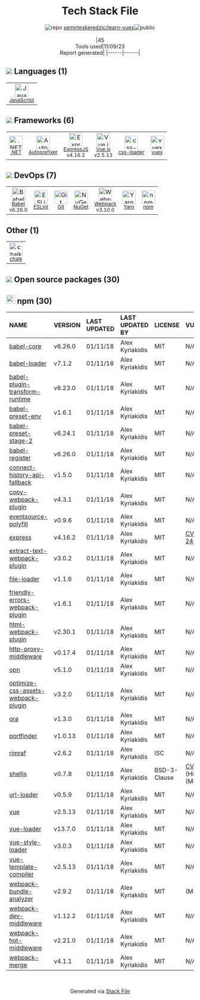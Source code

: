 <!--
--- Readme.md Snippet without images Start ---
## Tech Stack
semirteskeredzic/learn-vuex is built on the following main stack:
- [.NET](http://www.microsoft.com/net/) – Frameworks (Full Stack)
- [ExpressJS](http://expressjs.com/) – Microframeworks (Backend)
- [JavaScript](https://developer.mozilla.org/en-US/docs/Web/JavaScript) – Languages
- [Webpack](http://webpack.js.org) – JS Build Tools / JS Task Runners
- [Autoprefixer](https://github.com/postcss/autoprefixer) – CSS Pre-processors / Extensions
- [Babel](http://babeljs.io/) – JavaScript Compilers
- [ESLint](http://eslint.org/) – Code Review
- [Vue.js](http://vuejs.org/) – Javascript UI Libraries
- [Yarn](https://yarnpkg.com/) – Front End Package Manager
- [vuex](https://vuex.vuejs.org) – State Management Library
- [css-loader](https://github.com/webpack-contrib/css-loader) – CSS Pre-processors / Extensions

Full tech stack [here](/techstack.md)
--- Readme.md Snippet without images End ---

--- Readme.md Snippet with images Start ---
## Tech Stack
semirteskeredzic/learn-vuex is built on the following main stack:
- <img width='25' height='25' src='https://img.stackshare.io/service/1014/IoPy1dce_400x400.png' alt='.NET'/> [.NET](http://www.microsoft.com/net/) – Frameworks (Full Stack)
- <img width='25' height='25' src='https://img.stackshare.io/service/1163/hashtag.png' alt='ExpressJS'/> [ExpressJS](http://expressjs.com/) – Microframeworks (Backend)
- <img width='25' height='25' src='https://img.stackshare.io/service/1209/javascript.jpeg' alt='JavaScript'/> [JavaScript](https://developer.mozilla.org/en-US/docs/Web/JavaScript) – Languages
- <img width='25' height='25' src='https://img.stackshare.io/service/1682/IMG_4636.PNG' alt='Webpack'/> [Webpack](http://webpack.js.org) – JS Build Tools / JS Task Runners
- <img width='25' height='25' src='https://img.stackshare.io/service/2202/72d087642cfce6fef6f2dabec5bf49e8_400x400.png' alt='Autoprefixer'/> [Autoprefixer](https://github.com/postcss/autoprefixer) – CSS Pre-processors / Extensions
- <img width='25' height='25' src='https://img.stackshare.io/service/2739/-1wfGjNw.png' alt='Babel'/> [Babel](http://babeljs.io/) – JavaScript Compilers
- <img width='25' height='25' src='https://img.stackshare.io/service/3337/Q4L7Jncy.jpg' alt='ESLint'/> [ESLint](http://eslint.org/) – Code Review
- <img width='25' height='25' src='https://img.stackshare.io/service/3837/paeckCWC.png' alt='Vue.js'/> [Vue.js](http://vuejs.org/) – Javascript UI Libraries
- <img width='25' height='25' src='https://img.stackshare.io/service/5848/44mC-kJ3.jpg' alt='Yarn'/> [Yarn](https://yarnpkg.com/) – Front End Package Manager
- <img width='25' height='25' src='https://img.stackshare.io/service/6705/6128107.png' alt='vuex'/> [vuex](https://vuex.vuejs.org) – State Management Library
- <img width='25' height='25' src='https://img.stackshare.io/service/8074/default_d2b16fd6997fb2e164de645a34f9b8d5a880d999.png' alt='css-loader'/> [css-loader](https://github.com/webpack-contrib/css-loader) – CSS Pre-processors / Extensions

Full tech stack [here](/techstack.md)
--- Readme.md Snippet with images End ---
-->
<div align="center">

# Tech Stack File
![](https://img.stackshare.io/repo.svg "repo") [semirteskeredzic/learn-vuex](https://github.com/semirteskeredzic/learn-vuex)![](https://img.stackshare.io/public_badge.svg "public")
<br/><br/>
|45<br/>Tools used|11/09/23 <br/>Report generated|
|------|------|
</div>

## <img src='https://img.stackshare.io/languages.svg'/> Languages (1)
<table><tr>
  <td align='center'>
  <img width='36' height='36' src='https://img.stackshare.io/service/1209/javascript.jpeg' alt='JavaScript'>
  <br>
  <sub><a href="https://developer.mozilla.org/en-US/docs/Web/JavaScript">JavaScript</a></sub>
  <br>
  <sub></sub>
</td>

</tr>
</table>

## <img src='https://img.stackshare.io/frameworks.svg'/> Frameworks (6)
<table><tr>
  <td align='center'>
  <img width='36' height='36' src='https://img.stackshare.io/service/1014/IoPy1dce_400x400.png' alt='.NET'>
  <br>
  <sub><a href="http://www.microsoft.com/net/">.NET</a></sub>
  <br>
  <sub></sub>
</td>

<td align='center'>
  <img width='36' height='36' src='https://img.stackshare.io/service/2202/72d087642cfce6fef6f2dabec5bf49e8_400x400.png' alt='Autoprefixer'>
  <br>
  <sub><a href="https://github.com/postcss/autoprefixer">Autoprefixer</a></sub>
  <br>
  <sub></sub>
</td>

<td align='center'>
  <img width='36' height='36' src='https://img.stackshare.io/service/1163/hashtag.png' alt='ExpressJS'>
  <br>
  <sub><a href="http://expressjs.com/">ExpressJS</a></sub>
  <br>
  <sub>v4.16.2</sub>
</td>

<td align='center'>
  <img width='36' height='36' src='https://img.stackshare.io/service/3837/paeckCWC.png' alt='Vue.js'>
  <br>
  <sub><a href="http://vuejs.org/">Vue.js</a></sub>
  <br>
  <sub>v2.5.13</sub>
</td>

<td align='center'>
  <img width='36' height='36' src='https://img.stackshare.io/service/8074/default_d2b16fd6997fb2e164de645a34f9b8d5a880d999.png' alt='css-loader'>
  <br>
  <sub><a href="https://github.com/webpack-contrib/css-loader">css-loader</a></sub>
  <br>
  <sub></sub>
</td>

<td align='center'>
  <img width='36' height='36' src='https://img.stackshare.io/service/6705/6128107.png' alt='vuex'>
  <br>
  <sub><a href="https://vuex.vuejs.org">vuex</a></sub>
  <br>
  <sub></sub>
</td>

</tr>
</table>

## <img src='https://img.stackshare.io/devops.svg'/> DevOps (7)
<table><tr>
  <td align='center'>
  <img width='36' height='36' src='https://img.stackshare.io/service/2739/-1wfGjNw.png' alt='Babel'>
  <br>
  <sub><a href="http://babeljs.io/">Babel</a></sub>
  <br>
  <sub>v6.26.0</sub>
</td>

<td align='center'>
  <img width='36' height='36' src='https://img.stackshare.io/service/3337/Q4L7Jncy.jpg' alt='ESLint'>
  <br>
  <sub><a href="http://eslint.org/">ESLint</a></sub>
  <br>
  <sub></sub>
</td>

<td align='center'>
  <img width='36' height='36' src='https://img.stackshare.io/service/1046/git.png' alt='Git'>
  <br>
  <sub><a href="http://git-scm.com/">Git</a></sub>
  <br>
  <sub></sub>
</td>

<td align='center'>
  <img width='36' height='36' src='https://img.stackshare.io/service/2637/6I3oEOP4_400x400.jpg' alt='NuGet'>
  <br>
  <sub><a href="https://www.nuget.org/">NuGet</a></sub>
  <br>
  <sub></sub>
</td>

<td align='center'>
  <img width='36' height='36' src='https://img.stackshare.io/service/1682/IMG_4636.PNG' alt='Webpack'>
  <br>
  <sub><a href="http://webpack.js.org">Webpack</a></sub>
  <br>
  <sub>v3.10.0</sub>
</td>

<td align='center'>
  <img width='36' height='36' src='https://img.stackshare.io/service/5848/44mC-kJ3.jpg' alt='Yarn'>
  <br>
  <sub><a href="https://yarnpkg.com/">Yarn</a></sub>
  <br>
  <sub></sub>
</td>

<td align='center'>
  <img width='36' height='36' src='https://img.stackshare.io/service/1120/lejvzrnlpb308aftn31u.png' alt='npm'>
  <br>
  <sub><a href="https://www.npmjs.com/">npm</a></sub>
  <br>
  <sub></sub>
</td>

</tr>
</table>

## Other (1)
<table><tr>
  <td align='center'>
  <img width='36' height='36' src='https://img.stackshare.io/service/8072/13122722.png' alt='chalk'>
  <br>
  <sub><a href="https://github.com/chalk/chalk">chalk</a></sub>
  <br>
  <sub></sub>
</td>

</tr>
</table>


## <img src='https://img.stackshare.io/group.svg' /> Open source packages (30)</h2>

## <img width='24' height='24' src='https://img.stackshare.io/service/1120/lejvzrnlpb308aftn31u.png'/> npm (30)

|NAME|VERSION|LAST UPDATED|LAST UPDATED BY|LICENSE|VULNERABILITIES|
|:------|:------|:------|:------|:------|:------|
|[babel-core](https://www.npmjs.com/babel-core)|v6.26.0|01/11/18|Alex Kyriakidis |MIT|N/A|
|[babel-loader](https://www.npmjs.com/babel-loader)|v7.1.2|01/11/18|Alex Kyriakidis |MIT|N/A|
|[babel-plugin-transform-runtime](https://www.npmjs.com/babel-plugin-transform-runtime)|v6.23.0|01/11/18|Alex Kyriakidis |MIT|N/A|
|[babel-preset-env](https://www.npmjs.com/babel-preset-env)|v1.6.1|01/11/18|Alex Kyriakidis |MIT|N/A|
|[babel-preset-stage-2](https://www.npmjs.com/babel-preset-stage-2)|v6.24.1|01/11/18|Alex Kyriakidis |MIT|N/A|
|[babel-register](https://www.npmjs.com/babel-register)|v6.26.0|01/11/18|Alex Kyriakidis |MIT|N/A|
|[connect-history-api-fallback](https://www.npmjs.com/connect-history-api-fallback)|v1.5.0|01/11/18|Alex Kyriakidis |MIT|N/A|
|[copy-webpack-plugin](https://www.npmjs.com/copy-webpack-plugin)|v4.3.1|01/11/18|Alex Kyriakidis |MIT|N/A|
|[eventsource-polyfill](https://www.npmjs.com/eventsource-polyfill)|v0.9.6|01/11/18|Alex Kyriakidis |MIT|N/A|
|[express](https://www.npmjs.com/express)|v4.16.2|01/11/18|Alex Kyriakidis |MIT|[CVE-2022-24999](https://github.com/advisories/GHSA-hrpp-h998-j3pp) (High)|
|[extract-text-webpack-plugin](https://www.npmjs.com/extract-text-webpack-plugin)|v3.0.2|01/11/18|Alex Kyriakidis |MIT|N/A|
|[file-loader](https://www.npmjs.com/file-loader)|v1.1.6|01/11/18|Alex Kyriakidis |MIT|N/A|
|[friendly-errors-webpack-plugin](https://www.npmjs.com/friendly-errors-webpack-plugin)|v1.6.1|01/11/18|Alex Kyriakidis |MIT|N/A|
|[html-webpack-plugin](https://www.npmjs.com/html-webpack-plugin)|v2.30.1|01/11/18|Alex Kyriakidis |MIT|N/A|
|[http-proxy-middleware](https://www.npmjs.com/http-proxy-middleware)|v0.17.4|01/11/18|Alex Kyriakidis |MIT|N/A|
|[opn](https://www.npmjs.com/opn)|v5.1.0|01/11/18|Alex Kyriakidis |MIT|N/A|
|[optimize-css-assets-webpack-plugin](https://www.npmjs.com/optimize-css-assets-webpack-plugin)|v3.2.0|01/11/18|Alex Kyriakidis |MIT|N/A|
|[ora](https://www.npmjs.com/ora)|v1.3.0|01/11/18|Alex Kyriakidis |MIT|N/A|
|[portfinder](https://www.npmjs.com/portfinder)|v1.0.13|01/11/18|Alex Kyriakidis |MIT|N/A|
|[rimraf](https://www.npmjs.com/rimraf)|v2.6.2|01/11/18|Alex Kyriakidis |ISC|N/A|
|[shelljs](https://www.npmjs.com/shelljs)|v0.7.8|01/11/18|Alex Kyriakidis |BSD-3-Clause|[CVE-2022-0144](https://github.com/advisories/GHSA-4rq4-32rv-6wp6) (High)<br/>[](https://github.com/advisories/GHSA-64g7-mvw6-v9qj) (Moderate)|
|[url-loader](https://www.npmjs.com/url-loader)|v0.5.9|01/11/18|Alex Kyriakidis |MIT|N/A|
|[vue](https://www.npmjs.com/vue)|v2.5.13|01/11/18|Alex Kyriakidis |MIT|N/A|
|[vue-loader](https://www.npmjs.com/vue-loader)|v13.7.0|01/11/18|Alex Kyriakidis |MIT|N/A|
|[vue-style-loader](https://www.npmjs.com/vue-style-loader)|v3.0.3|01/11/18|Alex Kyriakidis |MIT|N/A|
|[vue-template-compiler](https://www.npmjs.com/vue-template-compiler)|v2.5.13|01/11/18|Alex Kyriakidis |MIT|N/A|
|[webpack-bundle-analyzer](https://www.npmjs.com/webpack-bundle-analyzer)|v2.9.2|01/11/18|Alex Kyriakidis |MIT|[](https://github.com/advisories/GHSA-pgr8-jg6h-8gw6) (Moderate)|
|[webpack-dev-middleware](https://www.npmjs.com/webpack-dev-middleware)|v1.12.2|01/11/18|Alex Kyriakidis |MIT|N/A|
|[webpack-hot-middleware](https://www.npmjs.com/webpack-hot-middleware)|v2.21.0|01/11/18|Alex Kyriakidis |MIT|N/A|
|[webpack-merge](https://www.npmjs.com/webpack-merge)|v4.1.1|01/11/18|Alex Kyriakidis |MIT|N/A|

<br/>
<div align='center'>

Generated via [Stack File](https://github.com/apps/stack-file)
